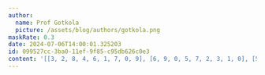 ```yaml
---
author:
  name: Prof Gotkola
  picture: /assets/blog/authors/gotkola.png
maskRate: 0.3
date: 2024-07-06T14:00:01.325203
id: 099527cc-3ba0-11ef-9f85-c95db626c0e3
content: '[[3, 2, 8, 4, 6, 1, 7, 0, 9], [6, 9, 0, 5, 7, 2, 3, 1, 0], [5, 1, 7, 3, 8, 0, 0, 0, 4], [0, 7, 5, 1, 3, 6, 0, 9, 2], [0, 0, 6, 0, 5, 4, 0, 7, 1], [9, 4, 0, 8, 2, 0, 5, 3, 0], [7, 8, 9, 2, 1, 0, 6, 4, 0], [0, 5, 3, 6, 9, 0, 0, 2, 7], [0, 6, 0, 7, 4, 5, 0, 0, 3]]'
---
```

